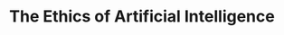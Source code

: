 ---
title: "The Ethics of Artificial Intelligence"
publication_date: 2020-01-15
authors:
  - title: Stuart Russell
    organization: uc-berkeley/_index
  - title: Daniel Dewey
    organization: oxford-university/_index
  - title: Max Tegmark
    organization: mit/_index
categories:
  - ethical/_index
tags:
  - AI ethics
  - Responsible AI
  - AI Safety
resource_type: research
summary: |
  This foundational paper examines the ethical implications of artificial intelligence development and deployment. The authors present a comprehensive framework for ensuring AI systems are developed and used in ways that benefit humanity.

  The research addresses key ethical challenges including algorithmic bias, transparency, accountability, and the long-term societal impact of AI systems.

  The paper proposes concrete guidelines for ethical AI development and governance structures to ensure responsible innovation.
source_url: https://www.nature.com/articles/521415a
source_document: https://www.nature.com/articles/521415a.pdf
source_organizations:
  - uc-berkeley/_index
  - oxford-university/_index
  - mit/_index
language: en
--- 
